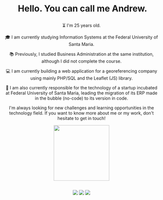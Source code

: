 # <p align="center"> &nbsp;Hello. You can call me Andrew.</p>


<p align="center">⏳ I'm 25 years old.
<p align="center">🎓 I am currently studying Information Systems at the Federal University of Santa Maria.
<p align="center">📚 Previously, I studied Business Administration at the same institution, although I did not complete the course.
<p align="center">💻 I am currently building a web application for a georeferencing company using mainly PHP/SQL and the Leaflet (JS) library.
<p align="center">🚀 I am also currently responsible for the technology of a startup incubated at Federal University of Santa Maria, leading the migration of its ERP made in the bubble (no-code) to its version in code.
<p align="center"> I'm always looking for new challenges and learning opportunities in the technology field. If you want to know more about me or my work, don't hesitate to get in touch!</p>





<div align="center">
  <a href="https://github.com/noobandrew">
  <img height="180em" src="https://github-readme-stats.vercel.app/api/top-langs/?username=noobandrew&layout=compact&langs_count=7&theme=blueberry"/>
</div>




## 
<p align="center"><a href="https://www.linkedin.com/in/hammelandrew/" target="_blank"><img src="https://img.shields.io/badge/-ANDREW HAMMEL-%230077B5?style=for-the-badge&logo=linkedin&logoColor=white" target="_blank"></a>
  <a href="https://instagram.com/hammelandrew" target="_blank"><img src="https://img.shields.io/badge/-hammelandrew-%23E4405F?style=for-the-badge&logo=instagram&logoColor=white" target="_blank"></a>
   <a href = "mailto:andrewhammelcontato@gmail.com"><img src="https://img.shields.io/badge/-GMAIL-%23333?style=for-the-badge&logo=gmail&logoColor=RED" target="_blank"></a>
